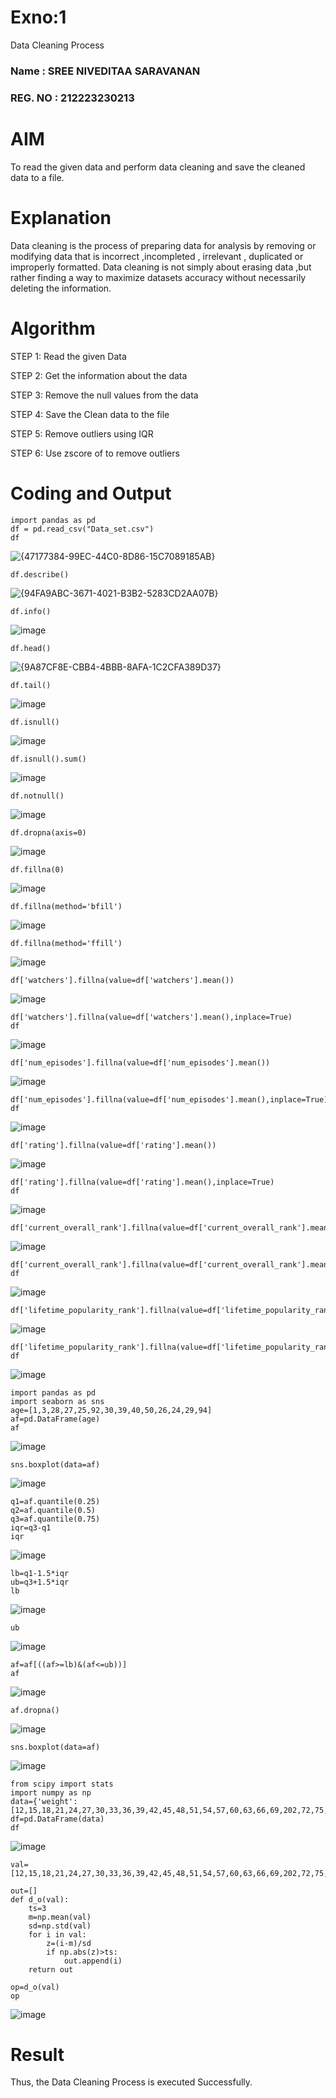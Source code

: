 # Exno:1
Data Cleaning Process
### Name : SREE NIVEDITAA SARAVANAN
### REG. NO : 212223230213

# AIM
To read the given data and perform data cleaning and save the cleaned data to a file.

# Explanation
Data cleaning is the process of preparing data for analysis by removing or modifying data that is incorrect ,incompleted , irrelevant , duplicated or improperly formatted. Data cleaning is not simply about erasing data ,but rather finding a way to maximize datasets accuracy without necessarily deleting the information.

# Algorithm
STEP 1: Read the given Data

STEP 2: Get the information about the data

STEP 3: Remove the null values from the data

STEP 4: Save the Clean data to the file

STEP 5: Remove outliers using IQR

STEP 6: Use zscore of to remove outliers

# Coding and Output

```
import pandas as pd
df = pd.read_csv("Data_set.csv")
df
```
![{47177384-99EC-44C0-8D86-15C7089185AB}](https://github.com/user-attachments/assets/3fc73064-d7bd-4536-b936-9bc477b63918)

```
df.describe()
```
![{94FA9ABC-3671-4021-B3B2-5283CD2AA07B}](https://github.com/user-attachments/assets/a2f22836-1941-4551-94ee-065219b3d765)

```
df.info()
```
![image](https://github.com/user-attachments/assets/5fd60541-9d15-4222-8b43-1c3a912b1d34)

```
df.head()
```
![{9A87CF8E-CBB4-4BBB-8AFA-1C2CFA389D37}](https://github.com/user-attachments/assets/b2c00f81-cd9a-4c5c-9862-a7dc11ba653a)

```
df.tail()
```
![image](https://github.com/user-attachments/assets/8ace75e1-96c6-4c60-a5c4-744d982f8839)

```
df.isnull()
```
![image](https://github.com/user-attachments/assets/ef471b4f-c5ec-4095-97a7-14da223a1682)

```
df.isnull().sum()
```
![image](https://github.com/user-attachments/assets/78d422de-1de5-4b7d-9f26-76522e09d5c0)

```
df.notnull()
```
![image](https://github.com/user-attachments/assets/6aca0466-3cc4-41ac-a660-7282da9cc767)

```
df.dropna(axis=0)
```
![image](https://github.com/user-attachments/assets/eed410d7-0693-48e6-be97-4e66c162d0dc)

```
df.fillna(0)
```
![image](https://github.com/user-attachments/assets/dbee93df-91aa-4b07-bc54-7576e4cf6c43)

```
df.fillna(method='bfill')
```
![image](https://github.com/user-attachments/assets/2b011469-3fbe-4d25-9252-ad5508d8b9f3)

```
df.fillna(method='ffill')
```
![image](https://github.com/user-attachments/assets/9c9fd14c-f090-4c4e-9ba8-6bca6f2c3f0a)

```
df['watchers'].fillna(value=df['watchers'].mean())
```
![image](https://github.com/user-attachments/assets/f78e8100-39e2-4268-ac9a-c411a7967c22)

```
df['watchers'].fillna(value=df['watchers'].mean(),inplace=True)
df
```
![image](https://github.com/user-attachments/assets/35a001e3-f336-4e54-a67f-b0d69644b03e)

```
df['num_episodes'].fillna(value=df['num_episodes'].mean())
```
![image](https://github.com/user-attachments/assets/1683e943-0926-4fe6-9f65-4be14e7a04a6)

```
df['num_episodes'].fillna(value=df['num_episodes'].mean(),inplace=True)
df
```
![image](https://github.com/user-attachments/assets/d4cf953c-8801-4944-b8a2-0ef755b23bb8)

```
df['rating'].fillna(value=df['rating'].mean())
```
![image](https://github.com/user-attachments/assets/8d85cdc5-7547-4423-8b1c-07159d43da81)

```
df['rating'].fillna(value=df['rating'].mean(),inplace=True)
df
```
![image](https://github.com/user-attachments/assets/4c4f07b7-0087-4519-b539-40645ecbd14c)

```
df['current_overall_rank'].fillna(value=df['current_overall_rank'].mean())
```
![image](https://github.com/user-attachments/assets/c48569d7-e866-475a-bcd9-620de8421c54)

```
df['current_overall_rank'].fillna(value=df['current_overall_rank'].mean(),inplace=True)
df
```
![image](https://github.com/user-attachments/assets/43d2141e-05db-4821-ae1c-cbd242bf815c)

```
df['lifetime_popularity_rank'].fillna(value=df['lifetime_popularity_rank'].mean())
```
![image](https://github.com/user-attachments/assets/c8af7214-6461-44a2-9829-ab893758b5c1)

```
df['lifetime_popularity_rank'].fillna(value=df['lifetime_popularity_rank'].mean(),inplace=True)
df
```
![image](https://github.com/user-attachments/assets/b9ff563a-264d-4437-9729-b444247dba62)

```
import pandas as pd
import seaborn as sns
age=[1,3,28,27,25,92,30,39,40,50,26,24,29,94]
af=pd.DataFrame(age)
af
```
![image](https://github.com/user-attachments/assets/d4a75341-d165-4a78-9b8e-b34a46842f3b)

```
sns.boxplot(data=af)
```
![image](https://github.com/user-attachments/assets/ea83effd-eef5-4bc4-9fe5-8b6a01b92463)

```
q1=af.quantile(0.25)
q2=af.quantile(0.5)
q3=af.quantile(0.75)
iqr=q3-q1
iqr
```
![image](https://github.com/user-attachments/assets/eaf0233f-6e71-41fb-a707-0b30d9bee427)

```
lb=q1-1.5*iqr
ub=q3+1.5*iqr
lb
```
![image](https://github.com/user-attachments/assets/1763332c-5535-446b-a414-bd0856eb65d1)

```
ub
```
![image](https://github.com/user-attachments/assets/00aedc3d-a1d8-4c0b-8740-e0780e77f0af)

```
af=af[((af>=lb)&(af<=ub))]
af
```
![image](https://github.com/user-attachments/assets/cef36968-7068-4f3e-a218-409477258daf)

```
af.dropna()
```
![image](https://github.com/user-attachments/assets/f128107c-d9fb-4b96-a8b6-75441320c667)

```
sns.boxplot(data=af)
```
![image](https://github.com/user-attachments/assets/2046dbd0-21fc-49f3-87c1-7aa386a2bb82)

```
from scipy import stats
import numpy as np
data={'weight':[12,15,18,21,24,27,30,33,36,39,42,45,48,51,54,57,60,63,66,69,202,72,75,78,81,84,232,87,90,93,96,99,258]}
df=pd.DataFrame(data)
df
```
![image](https://github.com/user-attachments/assets/ffe0310b-b18c-4743-a124-28e375598a32)

```
val=[12,15,18,21,24,27,30,33,36,39,42,45,48,51,54,57,60,63,66,69,202,72,75,78,81,84,232,87,90,93,96,258]

out=[]
def d_o(val):
    ts=3
    m=np.mean(val)
    sd=np.std(val)
    for i in val:
        z=(i-m)/sd
        if np.abs(z)>ts:
            out.append(i)
    return out

op=d_o(val)
op
```
![image](https://github.com/user-attachments/assets/e2c55e24-83fc-4a13-9b7d-df1c574cf7a2)




# Result
Thus, the Data Cleaning Process is executed Successfully.
